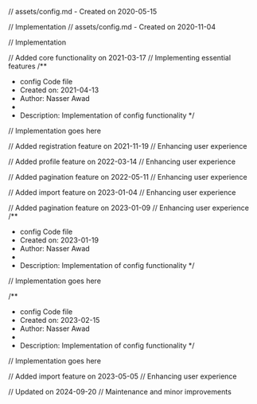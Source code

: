 // assets/config.md - Created on 2020-05-15

// Implementation
// assets/config.md - Created on 2020-11-04

// Implementation

// Added core functionality on 2021-03-17
// Implementing essential features
/**
 * config Code file
 * Created on: 2021-04-13
 * Author: Nasser Awad
 *
 * Description: Implementation of config functionality
 */
 
// Implementation goes here


// Added registration feature on 2021-11-19
// Enhancing user experience

// Added profile feature on 2022-03-14
// Enhancing user experience

// Added pagination feature on 2022-05-11
// Enhancing user experience

// Added import feature on 2023-01-04
// Enhancing user experience

// Added pagination feature on 2023-01-09
// Enhancing user experience
/**
 * config Code file
 * Created on: 2023-01-19
 * Author: Nasser Awad
 *
 * Description: Implementation of config functionality
 */
 
// Implementation goes here

/**
 * config Code file
 * Created on: 2023-02-15
 * Author: Nasser Awad
 *
 * Description: Implementation of config functionality
 */
 
// Implementation goes here


// Added import feature on 2023-05-05
// Enhancing user experience

// Updated on 2024-09-20
// Maintenance and minor improvements
